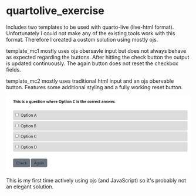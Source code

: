 # quartolive_exercise

Includes two templates to be used with quarto-live (live-html format).
Unfortunately I could not make any of the existing tools work with this format.
Therefore I created a custom solution using mostly ojs.

template_mc1 mostly uses ojs obersavle input but does not always behave as expected regarding the buttons.
After hitting the check button the output is updated continuously.
The again button does not reset the checkbox fields.

template_mc2 mostly uses traditional html input and an ojs obervable button.
Features some additional styling and a fully working reset button.

![Screenshot of the Solution](mcquestion.jpg)

This is my first time actively using ojs (and JavaScript) so it's probably not an elegant solution.
